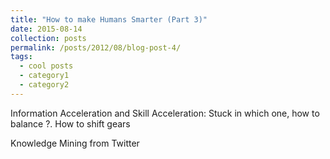 ```yaml
---
title: "How to make Humans Smarter (Part 3)"
date: 2015-08-14
collection: posts
permalink: /posts/2012/08/blog-post-4/
tags:
  - cool posts
  - category1
  - category2
---
```


Information Acceleration and Skill Acceleration: Stuck in which one, how to balance ?. How to shift gears

Knowledge Mining from Twitter
